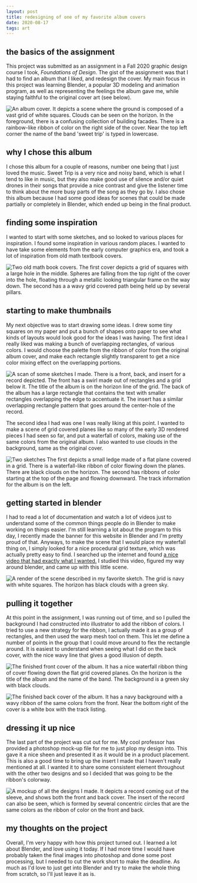 ```yaml
---
layout: post
title: redesigning of one of my favorite album covers
date: 2020-08-17
tags: art
---
```


## the basics of the assignment

This project was submitted as an assignment in a Fall 2020 graphic design course I took, _Foundations of Design_. The gist of the assignment was that I had to find an album that I liked, and redesign the cover. My main focus in this project was learning Blender, a popular 3D modeling and animation program, as well as representing the feelings the album gave me, while staying faithful to the original cover art (see below).

![An album cover. It depicts a scene where the ground is composed of a vast grid of white squares. Clouds can be seen on the horizon. In the foreground, there is a confusing collection of building facades. There is a rainbow-like ribbon of color on the right side of the cover. Near the top left corner the name of the band 'sweet trip' is typed in lowercase.](/assets/album0.webp "The original Sweet Trip velocity: design: comfort album cover")

## why I chose this album

I chose this album for a couple of reasons, number one being that I just loved the music. Sweet Trip is a very nice and noisy band, which is what I tend to like in music, but they also make good use of silence and/or quiet drones in their songs that provide a nice contrast and give the listener time to think about the more busy parts of the song as they go by. I also chose this album because I had some good ideas for scenes that could be made partially or completely in Blender, which ended up being in the final product.

## finding some inspiration

I wanted to start with some sketches, and so looked to various places for inspiration. I found some inspiration in various random places. I wanted to have take some elements from the early computer graphics era, and took a lot of inspiration from old math textbook covers.

![Two old math book covers. The first cover depicts a grid of squares with a large hole in the middle. Spheres are falling from the top right of the cover into the hole, floating through a metallic looking triangular frame on the way down. The second has a a wavy grid covered path being held up by several pillars.](/assets/album1.webp "Vaporwave-y math book cover")

## starting to make thumbnails

My next objective was to start drawing some ideas. I drew some tiny squares on my paper and put a bunch of shapes onto paper to see what kinds of layouts would look good for the ideas I was having. The first idea I really liked was making a bunch of overlapping rectangles, of various colors. I would choose the palette from the ribbon of color from the original album cover, and make each rectangle slightly transparent to get a nice color mixing effect on the overlapping portions.

![A scan of some sketches I made. There is a front, back, and insert for a record depicted. The front has a swirl made out of rectangles and a grid below it. The title of the album is on the horizon line of the grid. The back of the album has a large rectangle that contains the text with smaller rectangles overlapping the edge to accentuate it. The insert has a similar overlapping rectangle pattern that goes around the center-hole of the record.](/assets/album5.webp "Some early sketches for album cover ideas")

The second idea I had was one I was really liking at this point. I wanted to make a scene of grid covered planes like so many of the early 3D rendered pieces I had seen so far, and put a waterfall of colors, making use of the same colors from the original album. I also wanted to use clouds in the background, same as the original cover.

![Two sketches The first depicts a small ledge made of a flat plane covered in a grid. There is a waterfall-like ribbon of color flowing down the planes. There are black clouds on the horizon. The second has ribbons of color starting at the top of the page and flowing downward. The track information for the album is on the left.](/assets/album3.webp "My favorite sketch, and one of my better back cover ideas")


## getting started in blender

I had to read a lot of documentation and watch a lot of videos just to understand some of the common things people do in Blender to make working on things easier. I'm still learning a lot about the program to this day, I recently made the banner for this website in Blender and I'm pretty proud of that. Anyways, to make the scene that I would place my waterfall thing on, I simply looked for a nice procedural grid texture, which was actually pretty easy to find. I searched up the internet and found [a nice video that had exactly what I wanted.](https://www.youtube.com/watch?v=gsZoJBeAWGc) I studied this video, figured my way around blender, and came up with this little scene.

![A render of the scene described in my favorite sketch. The grid is navy with white squares. The horizon has black clouds with a green sky.](/assets/album6.webp "My first render")

## pulling it together

At this point in the assignment, I was running out of time, and so I pulled the background I had constructed into illustrator to add the ribbon of colors. I tried to use a new strategy for the ribbon, I actually made it as a group of rectangles, and then used the warp mesh tool on them. This let me define a number of points in the group that I could move around to flex the rectangle around. It is easiest to understand when seeing what I did on the back cover, with the nice wavy line that gives a good illusion of depth.

![The finished front cover of the album. It has a nice waterfall ribbon thing of cover flowing down the flat grid covered planes. On the horizon is the title of the album and the name of the band. The background is a green sky with black clouds.](/assets/album7.webp "The final front cover")

![The finished back cover of the album. It has a navy background with a wavy ribbon of the same colors from the front. Near the bottom right of the cover is a white box with the track listing.](/assets/album8.webp "The finished back cover")

## dressing it up nice

The last part of the project was cut out for me. My cool professor has provided a photoshop mock-up file for me to just plop my design into. This gave it a nice sheen and presented it as it would be in a product placement. This is also a good time to bring up the insert I made that I haven't really mentioned at all. I wanted it to share some consistent element throughout with the other two designs and so I decided that was going to be the ribbon's colorway.

![A mockup of all the designs I made. It depicts a record coming out of the sleeve, and shows both the front and back cover. The insert of the record can also be seen, which is formed by several concentric circles that are the same colors as the ribbon of color on the front and back.](/assets/album9.webp "The complete mockup")

## my thoughts on the project

Overall, I'm very happy with how this project turned out. I learned a lot about Blender, and love using it today. If I had more time I would have probably taken the final images into photoshop and done some post processing, but I needed to cut the work short to make the deadline. As much as I'd love to just get into Blender and try to make the whole thing from scratch, so I'll just leave it as is.